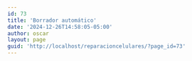 ```yaml
---
id: 73
title: 'Borrador automático'
date: '2024-12-26T14:58:05-05:00'
author: oscar
layout: page
guid: 'http://localhost/reparacioncelulares/?page_id=73'
---
```


